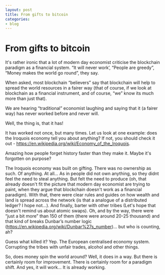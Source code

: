 ```yaml
---
layout: post
title: From gifts to bitcoin
categories:
- blog
---
```


# From gifts to bitcoin


It's rather ironic that a lot of modern day economist criticise the blockchain paradigm as a financial system. “It will never work’, “People are greedy”, “Money makes the world go round”, they say. 

When asked, most blockchain “believers” say that blockchain will help to spread the world resources in a fairer way (that of course, if we look at blockchain as a financial instrument, and of course, “we” know its much more than just that).

We are hearing “traditional” economist laughing and saying that it (a fairer way) has never worked before and never will. 

Well, the thing is, that it has!

It has worked not once, but many times. Let us look at one example: does the Iroquois economy tell you about anything? If not, you should check it out - https://en.wikipedia.org/wiki/Economy_of_the_Iroquois.

Amazing how people forget history faster than they make it. Maybe it's forgotten on purpose? 

The Iroquois  economy was built on gifting. There was no ownership as such. Of anything. At all… As in people did not own anything, so they didnt feel the need to steal anything. But felt the need to produce (oh, that already doesn't fit the picture that modern day economist are trying to paint, when they argue that blockchain doesn't work as a financial paradigm). With that, there were clear rules and guides on how wealth and land is spread across the network (is that a analogue of a distributed ledger? I hope not...). And finally, barter with other tribes (Let's hope that doesn't remind us about atomic swaps). Oh, and by the way, there were “just a bit more” than 150 of them (there were around 20-25 thousand) and that kind of breaks Dunbar’s number logic (https://en.wikipedia.org/wiki/Dunbar%27s_number)... but who is counting, ah?

Guess what killed it? Yep. The European centralised economy system. Corrupting the tribes with unfair trades, alcohol and other things.

So, does money spin the world around? Well, it does in a way. But there is certainly room for improvement. There is certainly room for a paradigm shift. And yes, it will work… It is already working.   
